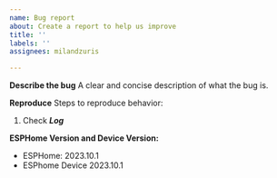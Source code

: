 ```yaml
---
name: Bug report
about: Create a report to help us improve
title: ''
labels: ''
assignees: milandzuris

---
```


**Describe the bug**
A clear and concise description of what the bug is.

**Reproduce**
Steps to reproduce behavior:
1. Check *****Log*****

**ESPHome Version and Device Version:**
 - ESPHome: 2023.10.1
 - ESPhome Device 2023.10.1
